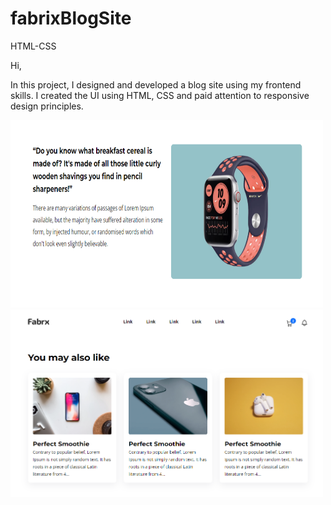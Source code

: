 # fabrixBlogSite
HTML-CSS 

Hi,

In this project, I designed and developed a blog site using my frontend skills. I created the UI using HTML, CSS and paid attention to responsive design principles.

<img src="assets/image/fbrx.png" alt="angular" width="500" height="300"/><br />
<img src="assets/image/fbrxx.png" alt="angular" width="500" height="300"/>

